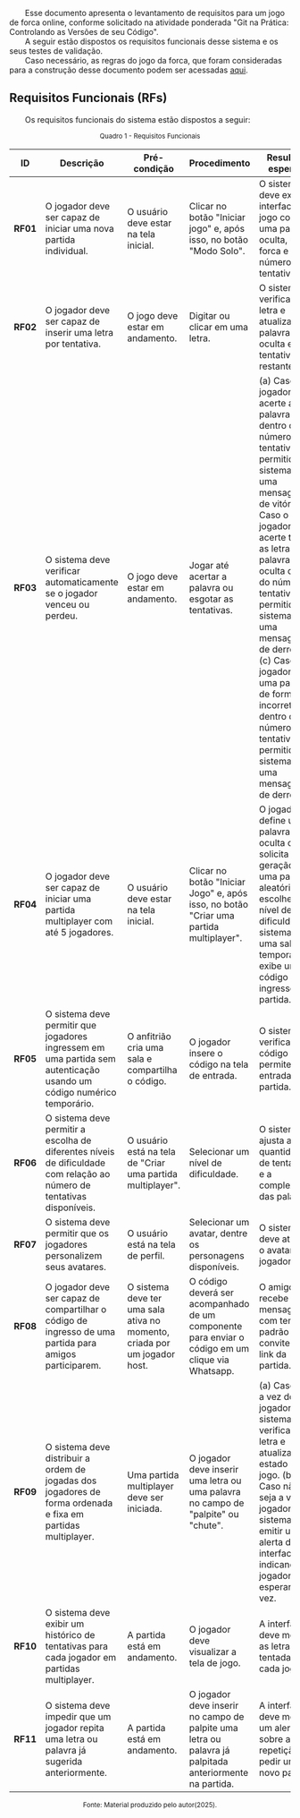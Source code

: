 &emsp;&emsp;Esse documento apresenta o levantamento de requisitos para um jogo de forca online, conforme solicitado na atividade ponderada "Git na Prática: Controlando as Versões de seu Código".<br/>
&emsp;&emsp;A seguir estão dispostos os requisitos funcionais desse sistema e os seus testes de validação.<br/>
&emsp;&emsp;Caso necessário, as regras do jogo da forca, que foram consideradas para a construção desse documento podem ser acessadas <a href="https://pt.wikipedia.org/wiki/Jogo_da_forca">aqui</a>. 

## Requisitos Funcionais (RFs) 
&emsp;&emsp;Os requisitos funcionais do sistema estão dispostos a seguir:

<div align="center">
<sup>Quadro 1 - Requisitos Funcionais</sup>

| **ID**   | **Descrição**  | **Pré-condição**  | **Procedimento**  | **Resultado esperado**  | **Pós-condição**  |
|---------|-------------|-----------------|----------------|----------------------|----------------|
| **RF01** | O jogador deve ser capaz de iniciar uma nova partida individual. | O usuário deve estar na tela inicial. | Clicar no botão "Iniciar jogo" e, após isso, no botão "Modo Solo". | O sistema deve exibir a interface do jogo com uma palavra oculta, uma forca e o número de tentativas. | O usuário pode começar a jogar. |
| **RF02** | O jogador deve ser capaz de inserir uma letra por tentativa. | O jogo deve estar em andamento. | Digitar ou clicar em uma letra. | O sistema verifica a letra e atualiza a palavra oculta e tentativas restantes. | A interface reflete a tentativa realizada. |
| **RF03** | O sistema deve verificar automaticamente se o jogador venceu ou perdeu. | O jogo deve estar em andamento. | Jogar até acertar a palavra ou esgotar as tentativas. | (a) Caso o jogador acerte a palavra dentro do número de tentativas permitidas: O sistema exibe uma mensagem de vitória. (b) Caso o jogador não acerte todas as letras da palavra oculta dentro do número de tentativas permitidas: O sistema exibe uma mensagem de derrota. (c) Caso o jogador chute uma palavra de forma incorreta dentro do número de tentativas permitidas: O sistema exibe uma mensagem de derrota. | A partida é encerrada. |
| **RF04** | O jogador deve ser capaz de iniciar uma partida multiplayer com até 5 jogadores. | O usuário deve estar na tela inicial. | Clicar no botão "Iniciar Jogo" e, após isso, no botão "Criar uma partida multiplayer". | O jogador define uma palavra oculta ou solicita a geração de uma palavra aleatória e escolhe o nível de dificuldade; o sistema cria uma sala temporária e exibe um código para ingresso na partida. | A interface exibe o código de ingresso na tela. |
| **RF05** | O sistema deve permitir que jogadores ingressem em uma partida sem autenticação usando um código numérico temporário. | O anfitrião cria uma sala e compartilha o código. | O jogador insere o código na tela de entrada. | O sistema verifica o código e permite a entrada na partida. | O jogador pode participar da partida normalmente. |
| **RF06** | O sistema deve permitir a escolha de diferentes níveis de dificuldade com relação ao número de tentativas disponíveis. | O usuário está na tela de "Criar uma partida multiplayer". | Selecionar um nível de dificuldade. | O sistema ajusta a quantidade de tentativas e a complexidade das palavras. | O jogo inicia com os parâmetros selecionados. |
| **RF07** | O sistema deve permitir que os jogadores personalizem seus avatares. | O usuário está na tela de perfil. | Selecionar um avatar, dentre os personagens disponíveis. | O sistema deve atualizar o avatar do jogador. | O avatar aparece corretamente durante as partidas. |
| **RF08** | O jogador deve ser capaz de compartilhar o código de ingresso de uma partida para amigos participarem. | O sistema deve ter uma sala ativa no momento, criada por um jogador host. | O código deverá ser acompanhado de um componente para enviar o código em um clique via Whatsapp. | O amigo recebe uma mensagem com template padrão de convite e o link da partida. | O sistema adiciona o amigo à partida se ele aceitar. |
| **RF09** | O sistema deve distribuir a ordem de jogadas dos jogadores de forma ordenada e fixa em partidas multiplayer. | Uma partida multiplayer deve ser iniciada. | O jogador deve inserir uma letra ou uma palavra no campo de "palpite" ou "chute". | (a) Caso seja a vez do jogador: o sistema deve verificar a letra e atualizar o estado do jogo. (b) Caso não seja a vez do jogador: O sistema deve emitir um alerta de interface indicando ao jogador para esperar a sua vez. | Os jogadores jogam em uma sequência ordenada e fixa. |
| **RF10** | O sistema deve exibir um histórico de tentativas para cada jogador em partidas multiplayer. | A partida está em andamento. | O jogador deve visualizar a tela de jogo. | A interface deve mostrar as letras já tentadas por cada jogador. | O sistema evita a repetição inconsciente de palavras já sugeridas. |
| **RF11** | O sistema deve impedir que um jogador repita uma letra ou palavra já sugerida anteriormente. | A partida está em andamento. | O jogador deve inserir no campo de palpite uma letra ou palavra já palpitada anteriormente na partida. | A interface deve mostrar um alerta sobre a repetição e pedir um novo palpite. | O sistema continua a partida normalmente, mantendo a vez do jogador. |

<sub>Fonte: Material produzido pelo autor(2025).</sub>
</div>
